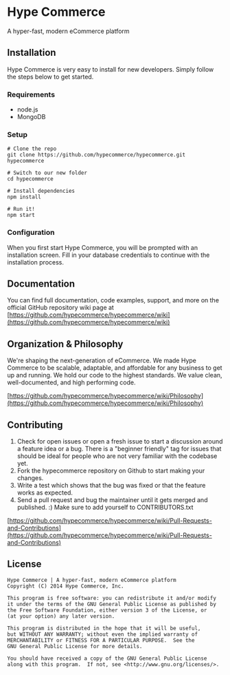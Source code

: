 # Hype Commerce

A hyper-fast, modern eCommerce platform

## Installation

Hype Commerce is very easy to install for new developers. Simply follow the steps below to get started.

### Requirements

* node.js
* MongoDB

### Setup

```
# Clone the repo
git clone https://github.com/hypecommerce/hypecommerce.git hypecommerce

# Switch to our new folder
cd hypecommerce

# Install dependencies
npm install

# Run it!
npm start
```

### Configuration

When you first start Hype Commerce, you will be prompted with an installation screen. Fill in your database credentials to continue with the installation process.

## Documentation

You can find full documentation, code examples, support, and more on the official GitHub repository wiki page at [https://github.com/hypecommerce/hypecommerce/wiki](https://github.com/hypecommerce/hypecommerce/wiki)

## Organization & Philosophy

We're shaping the next-generation of eCommerce. We made Hype Commerce to be scalable, adaptable, and affordable for any business to get up and running. We hold our code to the highest standards. We value clean, well-documented, and high performing code.

[https://github.com/hypecommerce/hypecommerce/wiki/Philosophy](https://github.com/hypecommerce/hypecommerce/wiki/Philosophy)

## Contributing

1. Check for open issues or open a fresh issue to start a discussion around a feature idea or a bug. There is a "beginner friendly" tag for issues that should be ideal for people who are not very familiar with the codebase yet.
2. Fork the hypecommerce repository on Github to start making your changes.
3. Write a test which shows that the bug was fixed or that the feature works as expected.
4. Send a pull request and bug the maintainer until it gets merged and published. :) Make sure to add yourself to CONTRIBUTORS.txt

[https://github.com/hypecommerce/hypecommerce/wiki/Pull-Requests-and-Contributions](https://github.com/hypecommerce/hypecommerce/wiki/Pull-Requests-and-Contributions)

## License 

	Hype Commerce | A hyper-fast, modern eCommerce platform
    Copyright (C) 2014 Hype Commerce, Inc.

    This program is free software: you can redistribute it and/or modify
    it under the terms of the GNU General Public License as published by
    the Free Software Foundation, either version 3 of the License, or
    (at your option) any later version.

    This program is distributed in the hope that it will be useful,
    but WITHOUT ANY WARRANTY; without even the implied warranty of
    MERCHANTABILITY or FITNESS FOR A PARTICULAR PURPOSE.  See the
    GNU General Public License for more details.

    You should have received a copy of the GNU General Public License
    along with this program.  If not, see <http://www.gnu.org/licenses/>.